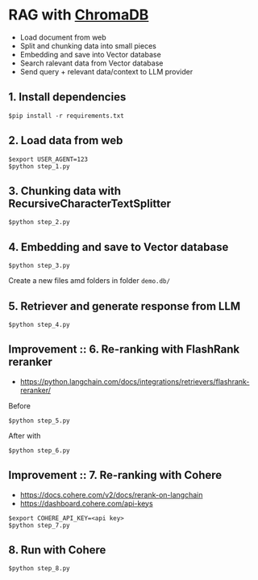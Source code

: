 # RAG with [ChromaDB](https://www.trychroma.com/)
* Load document from web
* Split and chunking data into small pieces
* Embedding and save into Vector database
* Search ralevant data from Vector database
* Send query + relevant data/context to LLM provider

## 1. Install dependencies
```
$pip install -r requirements.txt
```

## 2. Load data from web
```
$export USER_AGENT=123
$python step_1.py
```

## 3. Chunking data with RecursiveCharacterTextSplitter
```
$python step_2.py
```

## 4. Embedding and save to Vector database
```
$python step_3.py
```

Create a new files amd folders in folder `demo.db/`

## 5. Retriever and generate response from LLM
```
$python step_4.py
```

## Improvement :: 6. Re-ranking with FlashRank reranker
* https://python.langchain.com/docs/integrations/retrievers/flashrank-reranker/

Before
```
$python step_5.py
```

After with 
```
$python step_6.py
```

## Improvement :: 7. Re-ranking with Cohere
* https://docs.cohere.com/v2/docs/rerank-on-langchain
* https://dashboard.cohere.com/api-keys

```
$export COHERE_API_KEY=<api key>
$python step_7.py
```

## 8. Run with Cohere
```
$python step_8.py
```